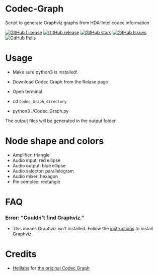 # Codec-Graph
Script to generate Graphviz graphs from HDA-Intel codec information

[![GitHub License](https://img.shields.io/github/license/Core-i99/Codec-Graph?color=informational)](https://github.com/Core-i99/Codec-Graph/blob/master/LICENSE)
[![GitHub release](https://img.shields.io/github/release/Core-i99/Codec-Graph)](https://GitHub.com/Core-i99/Codec-Graph/releases/)
[![GitHub stars](https://img.shields.io/github/stars/Core-i99/Codec-Graph)](https://GitHub.com/Core-i99/Codec-Graph/stargazers/)
[![GitHub Issues](https://img.shields.io/github/issues/Core-i99/Codec-Graph?color=informational)](https://github.com/Core-i99/Codec-Graph/issues)
[![GitHub Pulls](https://img.shields.io/github/issues-pr/Core-i99/Codec-Graph?style=flat-square&color=informational)](https://GitHub.com/Core-i99/Codec-Graph/pull/)

# Usage
- Make sure python3 is installed!

- Download Codec Graph from the Relase page
- Open terminal
- cd `Codec_Graph_directory`
- python3 ./Codec_Graph.py

The output files will be generated in the output folder.


# Node shape and colors
- Amplifier:	triangle
- Audio input:	red ellipse
- Audio output:	blue ellipse
- Audio selector:	parallelogram
- Audio mixer:	hexagon
- Pin complex:	rectangle


# FAQ
### Error: "Couldn't find Graphviz."
- This means Graphviz isn't installed. Follow the [instructions](https://github.com/Core-i99/Codec-Graph/blob/main/Graphviz%20Instructions.md) to install Graphviz.

# Credits
- [Helllabs](http://helllabs.org) for [the original Codec Graph](http://helllabs.org/codecgraph/)

